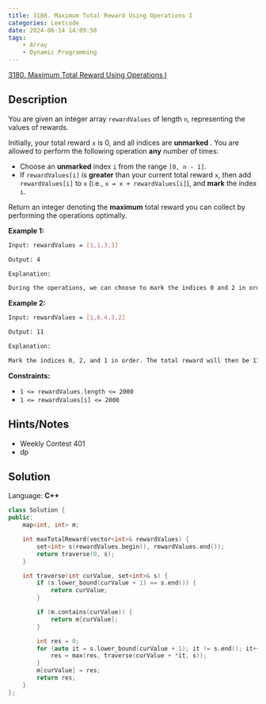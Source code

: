 ```yaml
---
title: 3180. Maximum Total Reward Using Operations I
categories: Leetcode
date: 2024-06-14 14:09:50
tags:
    - Array
    - Dynamic Programming
---
```


[3180. Maximum Total Reward Using Operations I](https://leetcode.com/problems/maximum-total-reward-using-operations-i/description/)

## Description

You are given an integer array `rewardValues` of length `n`, representing the values of rewards.

Initially, your total reward `x` is 0, and all indices are **unmarked** . You are allowed to perform the following operation **any**  number of times:

- Choose an **unmarked**  index `i` from the range `[0, n - 1]`.
- If `rewardValues[i]` is **greater**  than your current total reward `x`, then add `rewardValues[i]` to `x` (i.e., `x = x + rewardValues[i]`), and **mark**  the index `i`.

Return an integer denoting the **maximum** total reward you can collect by performing the operations optimally.

**Example 1:**

```bash
Input: rewardValues = [1,1,3,3]

Output: 4

Explanation:

During the operations, we can choose to mark the indices 0 and 2 in order, and the total reward will be 4, which is the maximum.
```

**Example 2:**

```bash
Input: rewardValues = [1,6,4,3,2]

Output: 11

Explanation:

Mark the indices 0, 2, and 1 in order. The total reward will then be 11, which is the maximum.
```

**Constraints:**

- `1 <= rewardValues.length <= 2000`
- `1 <= rewardValues[i] <= 2000`

## Hints/Notes

- Weekly Contest 401
- dp

## Solution

Language: **C++**

```C++
class Solution {
public:
    map<int, int> m;

    int maxTotalReward(vector<int>& rewardValues) {
        set<int> s(rewardValues.begin(), rewardValues.end());
        return traverse(0, s);
    }

    int traverse(int curValue, set<int>& s) {
        if (s.lower_bound(curValue + 1) == s.end()) {
            return curValue;
        }

        if (m.contains(curValue)) {
            return m[curValue];
        }

        int res = 0;
        for (auto it = s.lower_bound(curValue + 1); it != s.end(); it++) {
            res = max(res, traverse(curValue + *it, s));
        }
        m[curValue] = res;
        return res;
    }
};
```
